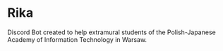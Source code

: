# Rika
Discord Bot created to help extramural students of the Polish-Japanese Academy of Information Technology in Warsaw.
